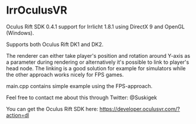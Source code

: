 IrrOculusVR
===========

Oculus Rift SDK 0.4.1 support for Irrlicht 1.8.1 using DirectX 9 and OpenGL (Windows). 

Supports both Oculus Rift DK1 and DK2.

The renderer can either take player's position and rotation around Y-axis as a parameter during
rendering or alternatively it's possible to link to player's head node. The linking is a good
solution for example for simulators while the other approach works nicely for FPS games.

main.cpp contains simple example using the FPS-approach.


Feel free to contact me about this through Twitter:
@Suskigek

You can get the Oculus Rift SDK here:
https://developer.oculusvr.com/?action=dl
